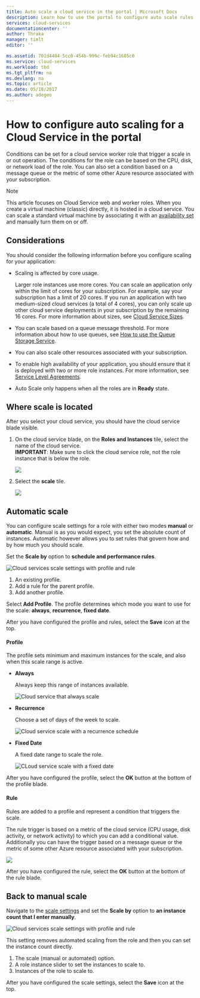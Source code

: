 ```yaml
---
title: Auto scale a cloud service in the portal | Microsoft Docs
description: Learn how to use the portal to configure auto scale rules for a cloud service web role or worker role in Azure.
services: cloud-services
documentationcenter: ''
author: Thraka
manager: timlt
editor: ''

ms.assetid: 701d4404-5cc0-454b-999c-feb94c1685c0
ms.service: cloud-services
ms.workload: tbd
ms.tgt_pltfrm: na
ms.devlang: na
ms.topic: article
ms.date: 05/18/2017
ms.author: adegeo
---
```


# How to configure auto scaling for a Cloud Service in the portal

Conditions can be set for a cloud service worker role that trigger a scale in or out operation. The conditions for the role can be based on the CPU, disk, or network load of the role. You can also set a condition based on a message queue or the metric of some other Azure resource associated with your subscription.

> [!NOTE]
> This article focuses on Cloud Service web and worker roles. When you create a virtual machine (classic) directly, it is hosted in a cloud service. You can scale a standard virtual machine by associating it with an [availability set](../virtual-machines/windows/classic/configure-availability.md?toc=%2fazure%2fvirtual-machines%2fwindows%2fclassic%2ftoc.json) and manually turn them on or off.

## Considerations
You should consider the following information before you configure scaling for your application:

* Scaling is affected by core usage.

    Larger role instances use more cores. You can scale an application only within the limit of cores for your subscription. For example, say your subscription has a limit of 20 cores. If you run an application with two medium-sized cloud services (a total of 4 cores), you can only scale up other cloud service deployments in your subscription by the remaining 16 cores. For more information about sizes, see [Cloud Service Sizes](cloud-services-sizes-specs.md).

* You can scale based on a queue message threshold. For more information about how to use queues, see [How to use the Queue Storage Service](../storage/queues/storage-dotnet-how-to-use-queues.md).

* You can also scale other resources associated with your subscription.

* To enable high availability of your application, you should ensure that it is deployed with two or more role instances. For more information, see [Service Level Agreements](https://azure.microsoft.com/support/legal/sla/).

* Auto Scale only happens when all the roles are in **Ready** state.  


## Where scale is located
After you select your cloud service, you should have the cloud service blade visible.

1. On the cloud service blade, on the **Roles and Instances** tile, select the name of the cloud service.   
   **IMPORTANT**: Make sure to click the cloud service role, not the role instance that is below the role.

    ![](./media/cloud-services-how-to-scale-portal/roles-instances.png)
2. Select the **scale** tile.

    ![](./media/cloud-services-how-to-scale-portal/scale-tile.png)

## Automatic scale
You can configure scale settings for a role with either two modes **manual** or **automatic**. Manual is as you would expect, you set the absolute count of instances. Automatic however allows you to set rules that govern how and by how much you should scale.

Set the **Scale by** option to **schedule and performance rules**.

![Cloud services scale settings with profile and rule](./media/cloud-services-how-to-scale-portal/schedule-basics.png)

1. An existing profile.
2. Add a rule for the parent profile.
3. Add another profile.

Select **Add Profile**. The profile determines which mode you want to use for the scale: **always**, **recurrence**, **fixed date**.

After you have configured the profile and rules, select the **Save** icon at the top.

#### Profile
The profile sets minimum and maximum instances for the scale, and also when this scale range is active.

* **Always**

    Always keep this range of instances available.  

    ![Cloud service that always scale](./media/cloud-services-how-to-scale-portal/select-always.png)
* **Recurrence**

    Choose a set of days of the week to scale.

    ![Cloud service scale with a recurrence schedule](./media/cloud-services-how-to-scale-portal/select-recurrence.png)
* **Fixed Date**

    A fixed date range to scale the role.

    ![CLoud service scale with a fixed date](./media/cloud-services-how-to-scale-portal/select-fixed.png)

After you have configured the profile, select the **OK** button at the bottom of the profile blade.

#### Rule
Rules are added to a profile and represent a condition that triggers the scale.

The rule trigger is based on a metric of the cloud service (CPU usage, disk activity, or network activity) to which you can add a conditional value. Additionally you can have the trigger based on a message queue or the metric of some other Azure resource associated with your subscription.

![](./media/cloud-services-how-to-scale-portal/rule-settings.png)

After you have configured the rule, select the **OK** button at the bottom of the rule blade.

## Back to manual scale
Navigate to the [scale settings](#where-scale-is-located) and set the **Scale by** option to **an instance count that I enter manually**.

![Cloud services scale settings with profile and rule](./media/cloud-services-how-to-scale-portal/manual-basics.png)

This setting removes automated scaling from the role and then you can set the instance count directly.

1. The scale (manual or automated) option.
2. A role instance slider to set the instances to scale to.
3. Instances of the role to scale to.

After you have configured the scale settings, select the **Save** icon at the top.
